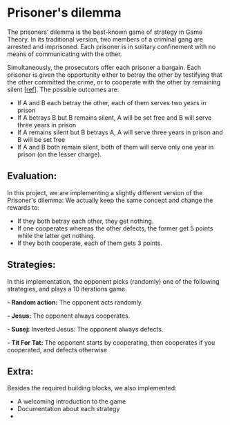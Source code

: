 # Prisoner's dilemma

The prisoners’ dilemma is the best-known game of strategy in Game Theory. In its traditional version, two members of a criminal gang are arrested and imprisoned. Each prisoner is in solitary confinement with no means of communicating with the other. 

Simultaneously, the prosecutors offer each prisoner a bargain. Each prisoner is given the opportunity either to betray the other by testifying that the other committed the crime, or to cooperate with the other by remaining silent [[ref]](https://en.wikipedia.org/wiki/Prisoner%27s_dilemma). The possible outcomes are:

- If A and B each betray the other, each of them serves two years in prison
- If A betrays B but B remains silent, A will be set free and B will serve three years in prison
- If A remains silent but B betrays A, A will serve three years in prison and B will be set free
- If A and B both remain silent, both of them will serve only one year in prison (on the lesser charge).

## Evaluation:

In this project, we are implementing a slightly different version of the Prisoner's dilemma: We actually keep the same concept and change the rewards to:

- If they both betray each other, they get nothing.
- If one cooperates whereas the other defects, the former get 5 points while the latter get nothing.
- If they both cooperate, each of them gets 3 points.

## Strategies:

In this implementation, the opponent picks (randomly) one of the following strategies, and plays a 10 iterations game.

**- Random action:** The opponent acts randomly.

**- Jesus:** The opponent always cooperates.

**- Susej:** Inverted Jesus: The opponent always defects.

**- Tit For Tat:** The opponent starts by cooperating, then cooperates if you cooperated, and defects otherwise

## Extra:

Besides the required building blocks, we also implemented:

- A welcoming introduction to the game
- Documentation about each strategy
- 
